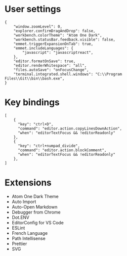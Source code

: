 # User settings
```
{
    "window.zoomLevel": 0,
    "explorer.confirmDragAndDrop": false,
    "workbench.colorTheme": "Atom One Dark",
    "workbench.statusBar.feedback.visible": false,
    "emmet.triggerExpansionOnTab": true,
    "emmet.includeLanguages": {
        "javascript": "javascriptreact",
    },
    "editor.formatOnSave": true,
    "editor.renderWhitespace": "all",
    "files.autoSave": "onFocusChange",
    "terminal.integrated.shell.windows": "C:\\Program Files\\Git\\bin\\bash.exe",
}
```

# Key bindings
```
[
    {
      "key": "ctrl+D",
      "command": "editor.action.copyLinesDownAction",
      "when": "editorTextFocus && !editorReadonly"
    },
    {
      "key": "ctrl+numpad_divide",
      "command": "editor.action.blockComment",
      "when": "editorTextFocus && !editorReadonly"
    },
]
```

# Extensions
* Atom One Dark Theme
* Auto Import
* Auto-Open Markdown
* Debugger from Chrome
* Dot.ENV
* EditorConfig for VS Code
* ESLint
* French Language
* Path Intellisense
* Prettier
* SVG
